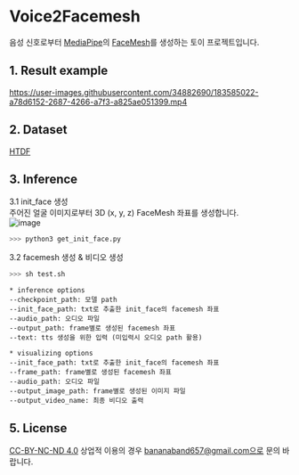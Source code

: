 # Voice2Facemesh

음성 신호로부터 [MediaPipe](https://google.github.io/mediapipe/)의 [FaceMesh](https://google.github.io/mediapipe/solutions/face_mesh.html)를 생성하는 토이 프로젝트입니다.

## 1. Result example
https://user-images.githubusercontent.com/34882690/183585022-a78d6152-2687-4266-a7f3-a825ae051399.mp4

## 2. Dataset    
[HTDF](https://github.com/MRzzm/HDTF)    

## 3. Inference
3.1 init_face 생성  
주어진 얼굴 이미지로부터 3D (x, y, z) FaceMesh 좌표를 생성합니다.   
![image](https://user-images.githubusercontent.com/34882690/183590580-c26797dd-cf0a-4fcf-b66f-d285b360873c.png)     
```python
>>> python3 get_init_face.py
```
3.2 facemesh 생성 & 비디오 생성    
```python
>>> sh test.sh
```
```
* inference options
--checkpoint_path: 모델 path
--init_face_path: txt로 추출한 init_face의 facemesh 좌표
--audio_path: 오디오 파일
--output_path: frame별로 생성된 facemesh 좌표
--text: tts 생성을 위한 입력 (미입력시 오디오 path 활용)

* visualizing options
--init_face_path: txt로 추출한 init_face의 facemesh 좌표
--frame_path: frame별로 생성된 facemesh 좌표
--audio_path: 오디오 파일
--output_image_path: frame별로 생성된 이미지 파일
--output_video_name: 최종 비디오 출력
```
    
## 5. License
[CC-BY-NC-ND 4.0](https://creativecommons.org/licenses/by-nc-nd/4.0/)
상업적 이용의 경우 bananaband657@gmail.com으로 문의 바랍니다.
